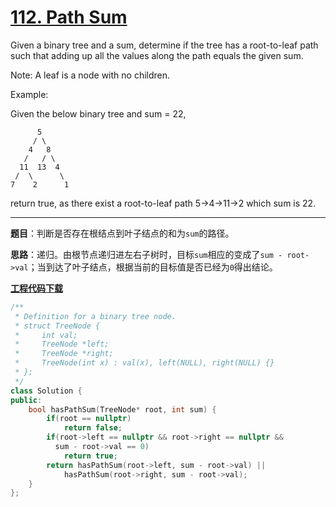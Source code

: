 # [112. Path Sum](https://leetcode.com/problems/path-sum/)

Given a binary tree and a sum, determine if the tree has a root-to-leaf path such that adding up all the values along the path equals the given sum.

Note: A leaf is a node with no children.

Example:

Given the below binary tree and sum = 22,

          5
         / \
        4   8
       /   / \
      11  13  4
     /  \      \
    7    2      1

return true, as there exist a root-to-leaf path 5->4->11->2 which sum is 22.

-----

**题目**：判断是否存在根结点到叶子结点的和为`sum`的路径。

**思路**：递归。由根节点递归进左右子树时，目标`sum`相应的变成了`sum - root->val`；当到达了叶子结点，根据当前的目标值是否已经为`0`得出结论。

[**工程代码下载**](https://github.com/abesft/leetcode)

```cpp
/**
 * Definition for a binary tree node.
 * struct TreeNode {
 *     int val;
 *     TreeNode *left;
 *     TreeNode *right;
 *     TreeNode(int x) : val(x), left(NULL), right(NULL) {}
 * };
 */
class Solution {
public:
    bool hasPathSum(TreeNode* root, int sum) {
        if(root == nullptr)
            return false;
        if(root->left == nullptr && root->right == nullptr &&
          sum - root->val == 0)
            return true;
        return hasPathSum(root->left, sum - root->val) ||
            hasPathSum(root->right, sum - root->val);
    }
};
```